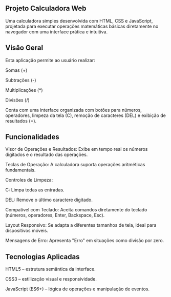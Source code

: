 ## Projeto Calculadora Web
Uma calculadora simples desenvolvida com HTML, CSS e JavaScript, projetada para executar operações matemáticas básicas diretamente no navegador com uma interface prática e intuitiva.

##  Visão Geral
Esta aplicação permite ao usuário realizar:

Somas (+)

Subtrações (-)

Multiplicações (*)

Divisões (/)

Conta com uma interface organizada com botões para números, operadores, limpeza da tela (C), remoção de caracteres (DEL) e exibição de resultados (=).

## Funcionalidades
Visor de Operações e Resultados: Exibe em tempo real os números digitados e o resultado das operações.

Teclas de Operação: A calculadora suporta operações aritméticas fundamentais.

Controles de Limpeza:

C: Limpa todas as entradas.

DEL: Remove o último caractere digitado.

Compatível com Teclado: Aceita comandos diretamente do teclado (números, operadores, Enter, Backspace, Esc).

Layout Responsivo: Se adapta a diferentes tamanhos de tela, ideal para dispositivos móveis.

Mensagens de Erro: Apresenta "Erro" em situações como divisão por zero.

## Tecnologias Aplicadas
HTML5 – estrutura semântica da interface.

CSS3 – estilização visual e responsividade.

JavaScript (ES6+) – lógica de operações e manipulação de eventos.

